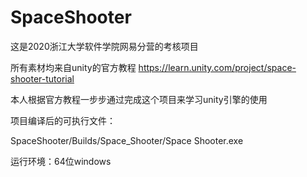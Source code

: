 # SpaceShooter
这是2020浙江大学软件学院网易分营的考核项目

所有素材均来自unity的官方教程 https://learn.unity.com/project/space-shooter-tutorial

本人根据官方教程一步步通过完成这个项目来学习unity引擎的使用

项目编译后的可执行文件：

SpaceShooter/Builds/Space_Shooter/Space Shooter.exe

运行环境：64位windows
